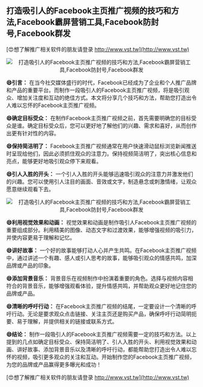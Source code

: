 ## **打造吸引人的Facebook主页推广视频的技巧和方法,Facebook霸屏营销工具,Facebook防封号,Facebook群发**

[😍想了解推广相关软件的朋友请登录 http://www.vst.tw](http://www.vst.tw)

 <center><img src="https://vst.tw/MP4/tuiguang/png/6.png" alt="打造吸引人的Facebook主页推广视频的技巧和方法,Facebook霸屏营销工具,Facebook防封号,Facebook群发"></center>

**😄引言：**
在当今社交媒体盛行的时代，Facebook已经成为了企业和个人推广品牌和产品的重要平台。而制作一段吸引人的Facebook主页推广视频，将是吸引观众、增加关注度和互动的绝佳方式。本文将分享几个技巧和方法，帮助您打造出令人难以忘怀的Facebook主页推广视频。

**😄确定目标受众：**
在制作Facebook主页推广视频之前，首先需要明确您的目标受众是谁。确定目标受众后，您可以更好地了解他们的兴趣、需求和喜好，从而创作出更有针对性的内容。

**😄保持简洁明了：**
Facebook主页推广视频通常在用户快速滑动鼠标浏览新闻推送时呈现给他们，因此必须抓住观众的注意力。保持视频简洁明了，突出核心信息和亮点，能够更好地吸引观众停下来观看。

**😄引人入胜的开头：**
一个引人入胜的开头能够迅速吸引观众的注意力并激发他们的兴趣。您可以使用引人注目的画面、音效或文字，制造悬念或刺激情绪，让观众愿意继续观看下去。

 <center><img src="https://vst.tw/MP4/tuiguang/png/3.png" alt="打造吸引人的Facebook主页推广视频的技巧和方法,Facebook霸屏营销工具,Facebook防封号,Facebook群发"></center>

**😄利用视觉效果和动画：**
视觉效果和动画是制作吸引人Facebook主页推广视频的重要组成部分。利用精美的图像、动态文字和过渡效果，能够增强视频的吸引力，并使内容更易于理解和记忆。

**😄讲好故事：**
一个好的故事能够打动人心并产生共鸣。在Facebook主页推广视频中，通过讲述一个有趣、感人或引人思考的故事，能够吸引观众的情感共鸣，加深品牌或产品的印象。

**😄添加背景音乐：**
背景音乐在视频制作中扮演着重要的角色。选择与视频内容相符合的背景音乐，能够增强观看体验，提升情感共鸣，并帮助观众更好地记住您的品牌或产品。

**😄清晰的呼吁行动：**
在Facebook主页推广视频的结尾，一定要设计一个清晰的呼吁行动。无论是要求观众点击链接、关注主页还是购买产品，确保呼吁行动简明扼要、易于理解，并提供相关的链接或联系方式。

**😄结论：**
制作一段吸引人的Facebook主页推广视频需要一定的技巧和方法。以上提到的几点如确定目标受众、保持简洁明了、引人入胜的开头、利用视觉效果和动画、讲好故事、添加背景音乐以及清晰的呼吁行动，都能帮助您打造出令人难以忘怀的视频，吸引更多观众的关注和互动。开始制作您的Facebook主页推广视频，为您的品牌或产品赢得更多曝光和成功！

[😍想了解推广相关软件的朋友请登录 http://www.vst.tw](http://www.vst.tw)



